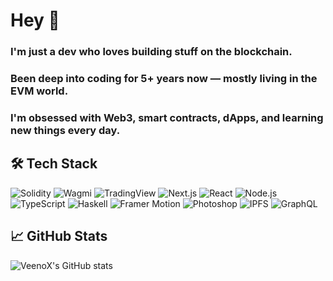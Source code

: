 # Hey 👋
### I'm just a dev who loves building stuff on the blockchain.
### Been deep into coding for 5+ years now — mostly living in the EVM world.

### I'm obsessed with Web3, smart contracts, dApps, and learning new things every day.

## 🛠️ Tech Stack

<p align="left"> <img src="https://img.shields.io/badge/Solidity-363636?style=for-the-badge&logo=solidity&logoColor=white" alt="Solidity"/> <img src="https://img.shields.io/badge/Wagmi-2E3748?style=for-the-badge&logo=wagmi&logoColor=white" alt="Wagmi"/> <img src="https://img.shields.io/badge/TradingView-15202B?style=for-the-badge&logo=tradingview&logoColor=blue" alt="TradingView"/> <img src="https://img.shields.io/badge/Next.js-000000?style=for-the-badge&logo=nextdotjs&logoColor=white" alt="Next.js"/> <img src="https://img.shields.io/badge/React-20232A?style=for-the-badge&logo=react&logoColor=61DAFB" alt="React"/> <img src="https://img.shields.io/badge/Node.js-339933?style=for-the-badge&logo=nodedotjs&logoColor=white" alt="Node.js"/> <img src="https://img.shields.io/badge/TypeScript-3178C6?style=for-the-badge&logo=typescript&logoColor=white" alt="TypeScript"/> <img src="https://img.shields.io/badge/Haskell-5D4F85?style=for-the-badge&logo=haskell&logoColor=white" alt="Haskell"/> <img src="https://img.shields.io/badge/Framer%20Motion-0055FF?style=for-the-badge&logo=framer&logoColor=white" alt="Framer Motion"/> <img src="https://img.shields.io/badge/Photoshop-31A8FF?style=for-the-badge&logo=adobephotoshop&logoColor=white" alt="Photoshop"/> <img src="https://img.shields.io/badge/IPFS-65C2CB?style=for-the-badge&logo=ipfs&logoColor=white" alt="IPFS"/> <img src="https://img.shields.io/badge/GraphQL-E10098?style=for-the-badge&logo=graphql&logoColor=white" alt="GraphQL"/>
 </p>

## 📈 GitHub Stats

![VeenoX's GitHub stats](https://github-readme-stats.vercel.app/api?username=Veenoway&show_icons=true&theme=tokyonight)
